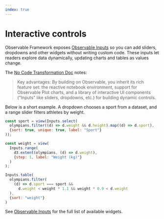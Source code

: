 ```yaml
---
index: true
---
```


# Interactive controls

Observable Framework exposes [Observable Inputs](https://github.com/observablehq/inputs) so you can add sliders, dropdowns and other widgets without writing custom code. These inputs let readers explore data dynamically, updating charts and tables as values change.

The [No Code Transformation Doc](../No%20Code%20Transformation%20Doc) notes:

> Key advantages: By building on Observable, you inherit its rich feature set: the reactive notebook environment, support for Observable Plot charts, and a library of interactive UI components ("Inputs" like sliders, dropdowns, etc.) for building dynamic controls.

Below is a short example. A dropdown chooses a sport from a dataset, and a range slider filters athletes by weight.

```js echo
const sport = view(Inputs.select(
  olympians.filter((d) => d.weight && d.height).map((d) => d.sport),
  {sort: true, unique: true, label: "Sport"}
));

const weight = view(
  Inputs.range(
    d3.extent(olympians, (d) => d.weight),
    {step: 1, label: "Weight (kg)"}
  )
);
```

```js echo
Inputs.table(
  olympians.filter(
    (d) => d.sport === sport &&
      d.weight < weight * 1.1 && weight * 0.9 < d.weight
  ),
  {sort: "weight"}
)
```

See [Observable Inputs](./inputs/) for the full list of available widgets.
